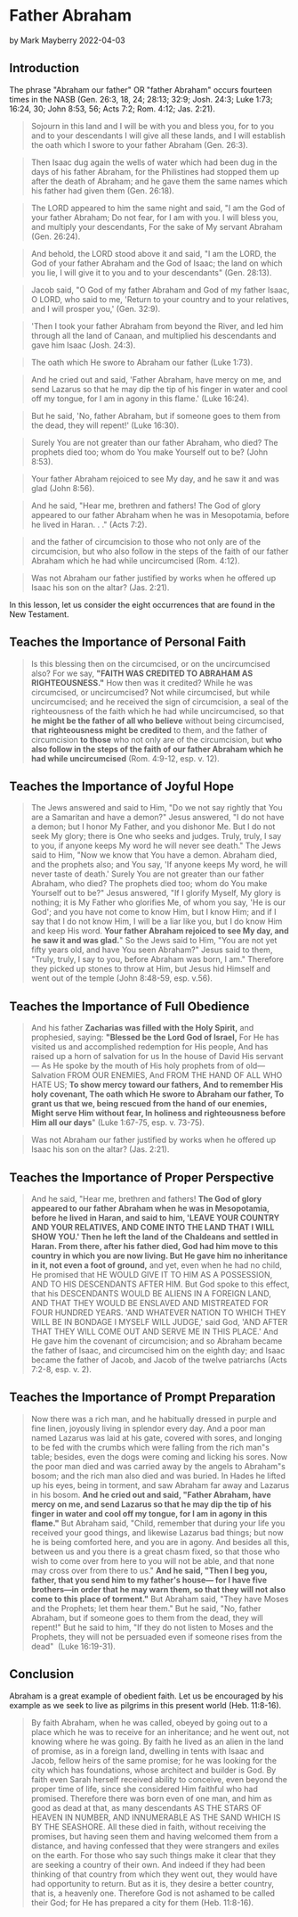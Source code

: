 # Father Abraham

by Mark Mayberry
2022-04-03

## Introduction

The phrase "Abraham our father" OR "father Abraham" occurs fourteen times in the NASB (Gen. 26:3, 18, 24; 28:13; 32:9; Josh. 24:3; Luke 1:73; 16:24, 30; John 8:53, 56; Acts 7:2; Rom. 4:12; Jas. 2:21).

> Sojourn in this land and I will be with you and bless you, for to you and to your descendants I will give all these lands, and I will establish the oath which I swore to your father Abraham (Gen. 26:3).

> Then Isaac dug again the wells of water which had been dug in the days of his father Abraham, for the Philistines had stopped them up after the death of Abraham; and he gave them the same names which his father had given them (Gen. 26:18).

> The LORD appeared to him the same night and said, "I am the God of your father Abraham; Do not fear, for I am with you. I will bless you, and multiply your descendants, For the sake of My servant Abraham (Gen. 26:24).

> And behold, the LORD stood above it and said, "I am the LORD, the God of your father Abraham and the God of Isaac; the land on which you lie, I will give it to you and to your descendants" (Gen. 28:13).

> Jacob said, "O God of my father Abraham and God of my father Isaac, O LORD, who said to me, 'Return to your country and to your relatives, and I will prosper you,' (Gen. 32:9).

> 'Then I took your father Abraham from beyond the River, and led him through all the land of Canaan, and multiplied his descendants and gave him Isaac (Josh. 24:3).

> The oath which He swore to Abraham our father (Luke 1:73).

> And he cried out and said, 'Father Abraham, have mercy on me, and send Lazarus so that he may dip the tip of his finger in water and cool off my tongue, for I am in agony in this flame.' (Luke 16:24).

> But he said, 'No, father Abraham, but if someone goes to them from the dead, they will repent!' (Luke 16:30).

> Surely You are not greater than our father Abraham, who died? The prophets died too; whom do You make Yourself out to be? (John 8:53).

> Your father Abraham rejoiced to see My day, and he saw it and was glad (John 8:56).

> And he said, "Hear me, brethren and fathers! The God of glory appeared to our father Abraham when he was in Mesopotamia, before he lived in Haran. . ." (Acts 7:2).

> and the father of circumcision to those who not only are of the circumcision, but who also follow in the steps of the faith of our father Abraham which he had while uncircumcised (Rom. 4:12).

> Was not Abraham our father justified by works when he offered up Isaac his son on the altar? (Jas. 2:21).

In this lesson, let us consider the eight occurrences that are found in the New Testament.

## Teaches the Importance of Personal Faith

> Is this blessing then on the circumcised, or on the uncircumcised also? For we say, **"FAITH WAS CREDITED TO ABRAHAM AS RIGHTEOUSNESS."** How then was it credited? While he was circumcised, or uncircumcised? Not while circumcised, but while uncircumcised; and he received the sign of circumcision, a seal of the righteousness of the faith which he had while uncircumcised, so that **he might be the father of all who believe** without being circumcised, **that righteousness might be credited** to them, and the father of circumcision **to those** who not only are of the circumcision, but **who also follow in the steps of the faith of our father Abraham which he had while uncircumcised** (Rom. 4:9-12, esp. v. 12).

## Teaches the Importance of Joyful Hope

> The Jews answered and said to Him, "Do we not say rightly that You are a Samaritan and have a demon?" Jesus answered, "I do not have a demon; but I honor My Father, and you dishonor Me. But I do not seek My glory; there is One who seeks and judges. Truly, truly, I say to you, if anyone keeps My word he will never see death." The Jews said to Him, "Now we know that You have a demon. Abraham died, and the prophets also; and You say, 'If anyone keeps My word, he will never taste of death.' Surely You are not greater than our father Abraham, who died? The prophets died too; whom do You make Yourself out to be?" Jesus answered, "If I glorify Myself, My glory is nothing; it is My Father who glorifies Me, of whom you say, 'He is our God'; and you have not come to know Him, but I know Him; and if I say that I do not know Him, I will be a liar like you, but I do know Him and keep His word. **Your father Abraham rejoiced to see My day, and he saw it and was glad.**" So the Jews said to Him, "You are not yet fifty years old, and have You seen Abraham?" Jesus said to them, "Truly, truly, I say to you, before Abraham was born, I am." Therefore they picked up stones to throw at Him, but Jesus hid Himself and went out of the temple (John 8:48-59, esp. v.56).

## Teaches the Importance of Full Obedience

> And his father **Zacharias was filled with the Holy Spirit,** and prophesied, saying: **"Blessed be the Lord God of Israel,** For He has visited us and accomplished redemption for His people, And has raised up a horn of salvation for us In the house of David His servant— As He spoke by the mouth of His holy prophets from of old— Salvation FROM OUR ENEMIES, And FROM THE HAND OF ALL WHO HATE US; **To show mercy toward our fathers, And to remember His holy covenant, The oath which He swore to Abraham our father, To grant us that we, being rescued from the hand of our enemies, Might serve Him without fear, In holiness and righteousness before Him all our days**" (Luke 1:67-75, esp. v. 73-75).

> Was not Abraham our father justified by works when he offered up Isaac his son on the altar? (Jas. 2:21).

## Teaches the Importance of Proper Perspective

> And he said, "Hear me, brethren and fathers! **The God of glory appeared to our father Abraham when he was in Mesopotamia, before he lived in Haran, and said to him, 'LEAVE YOUR COUNTRY AND YOUR RELATIVES, AND COME INTO THE LAND THAT I WILL SHOW YOU.' Then he left the land of the Chaldeans and settled in Haran. From there, after his father died, God had him move to this country in which you are now living. But He gave him no inheritance in it, not even a foot of ground,** and yet, even when he had no child, He promised that HE WOULD GIVE IT TO HIM AS A POSSESSION, AND TO HIS DESCENDANTS AFTER HIM. But God spoke to this effect, that his DESCENDANTS WOULD BE ALIENS IN A FOREIGN LAND, AND THAT THEY WOULD BE ENSLAVED AND MISTREATED FOR FOUR HUNDRED YEARS. 'AND WHATEVER NATION TO WHICH THEY WILL BE IN BONDAGE I MYSELF WILL JUDGE,' said God, 'AND AFTER THAT THEY WILL COME OUT AND SERVE ME IN THIS PLACE.' And He gave him the covenant of circumcision; and so Abraham became the father of Isaac, and circumcised him on the eighth day; and Isaac became the father of Jacob, and Jacob of the twelve patriarchs (Acts 7:2-8, esp. v. 2).

## Teaches the Importance of Prompt Preparation

> Now there was a rich man, and he habitually dressed in purple and fine linen, joyously living in splendor every day. And a poor man named Lazarus was laid at his gate, covered with sores, and longing to be fed with the crumbs which were falling from the rich man"s table; besides, even the dogs were coming and licking his sores. Now the poor man died and was carried away by the angels to Abraham"s bosom; and the rich man also died and was buried. In Hades he lifted up his eyes, being in torment, and saw Abraham far away and Lazarus in his bosom. **And he cried out and said, "Father Abraham, have mercy on me, and send Lazarus so that he may dip the tip of his finger in water and cool off my tongue, for I am in agony in this flame."** But Abraham said, "Child, remember that during your life you received your good things, and likewise Lazarus bad things; but now he is being comforted here, and you are in agony. And besides all this, between us and you there is a great chasm fixed, so that those who wish to come over from here to you will not be able, and that none may cross over from there to us." **And he said, "Then I beg you, father, that you send him to my father's house— for I have five brothers—in order that he may warn them, so that they will not also come to this place of torment."** But Abraham said, "They have Moses and the Prophets; let them hear them." But he said, "No, father Abraham, but if someone goes to them from the dead, they will repent!" But he said to him, "If they do not listen to Moses and the Prophets, they will not be persuaded even if someone rises from the dead"  (Luke 16:19-31).

## Conclusion

Abraham is a great example of obedient faith.  Let us be encouraged by his example as we seek to live as pilgrims in this present world (Heb. 11:8-16).

> By faith Abraham, when he was called, obeyed by going out to a place which he was to receive for an inheritance; and he went out, not knowing where he was going. By faith he lived as an alien in the land of promise, as in a foreign land, dwelling in tents with Isaac and Jacob, fellow heirs of the same promise; for he was looking for the city which has foundations, whose architect and builder is God. By faith even Sarah herself received ability to conceive, even beyond the proper time of life, since she considered Him faithful who had promised. Therefore there was born even of one man, and him as good as dead at that, as many descendants AS THE STARS OF HEAVEN IN NUMBER, AND INNUMERABLE AS THE SAND WHICH IS BY THE SEASHORE. All these died in faith, without receiving the promises, but having seen them and having welcomed them from a distance, and having confessed that they were strangers and exiles on the earth. For those who say such things make it clear that they are seeking a country of their own. And indeed if they had been thinking of that country from which they went out, they would have had opportunity to return. But as it is, they desire a better country, that is, a heavenly one. Therefore God is not ashamed to be called their God; for He has prepared a city for them (Heb. 11:8-16).

